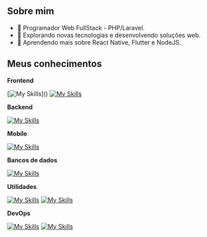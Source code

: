 ## Sobre mim

- 💼 Programador Web FullStack - PHP/Laravel.
- 🤔 Explorando novas tecnologias e desenvolvendo soluções web.
- 🌱 Aprendendo mais sobre React Native, Flutter e NodeJS.

## Meus conhecimentos

**Frontend**

[![My Skills](https://skillicons.dev/icons?i=html,css,sass,tailwind,bootstrap,js,ts,alpinejs,react,vite,npm,)]()
[![My Skills](https://go-skill-icons.vercel.app/api/icons?i=jquery,livewire,markdown)]()

**Backend**

[![My Skills](https://skillicons.dev/icons?i=php,laravel,nodejs,express,cpp,cs,dart)]()

**Mobile**

[![My Skills](https://go-skill-icons.vercel.app/api/icons?i=reactnative,flutter)]()

**Bancos de dados**

[![My Skills](https://skillicons.dev/icons?i=postgres,mysql,sqlite)]()

**Utilidades**

[![My Skills](https://skillicons.dev/icons?i=postman,vscode,sublime,figma)]()
[![My Skills](https://go-skill-icons.vercel.app/api/icons?i=dbeaver,discord,api,composer)]()

**DevOps**

[![My Skills](https://skillicons.dev/icons?i=git,linux,ubuntu,bash,windows)]()
[![My Skills](https://go-skill-icons.vercel.app/api/icons?i=nginx,wsl)]()
